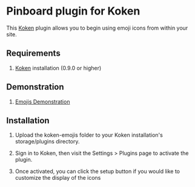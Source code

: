 Pinboard plugin for Koken
=================================

This [Koken](http://koken.me) plugin allows you to begin using emoji icons from within your site.

Requirements
------------

1. [Koken](http://koken.me) installation (0.9.0 or higher)

Demonstration
------------

1. [Emojis Demonstration](http://laurendavissmith.com/pages/pinboard-plugin-demo/)

Installation
------------

1. Upload the koken-emojis folder to your Koken installation's storage/plugins directory.

2. Sign in to Koken, then visit the Settings > Plugins page to activate the plugin.

3. Once activated, you can click the setup button if you would like to customize the display of the icons